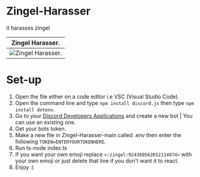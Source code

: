 # Zingel-Harasser

it harasses zingel

| Zingel Harasser.                                                                                              |
| ------------------------------------------------------------------------------------------------------------- |
| ![Zingel Harasser.](https://cdn.discordapp.com/attachments/794033897141829642/929809637757296680/unknown.png) |



# Set-up

1. Open the file either on a code editor i.e VSC (Visual Studio Code).
2. Open the command line and type `npm install discord.js` then type `npm install dotenv`.
3. Go to your [Discord Developers Applications](https://discord.com/developers/applications) and create a new bot | You can use an existing one.
4. Get your bots token.
5. Make a new file in Zingel-Harasser-main called .env then enter the following `TOKEN=ENTERYOURTOKENHERE`.
6. Run ts-node index.ts
7. If you want your own emoji replace `<:zingel:924360562652114974>` with your own emoji or just delete that line if you don't want it to react.
8. Enjoy :)
